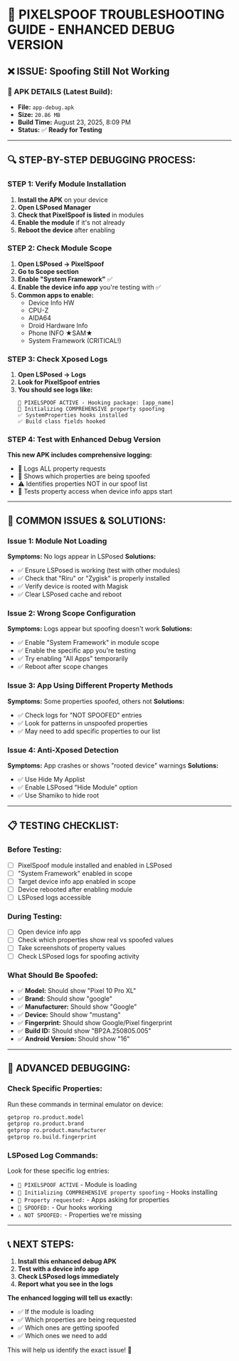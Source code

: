 # 🔧 PIXELSPOOF TROUBLESHOOTING GUIDE - ENHANCED DEBUG VERSION

## ❌ **ISSUE: Spoofing Still Not Working**

### **📱 APK DETAILS (Latest Build):**
- **File:** `app-debug.apk` 
- **Size:** `20.86 MB`
- **Build Time:** August 23, 2025, 8:09 PM
- **Status:** ✅ **Ready for Testing**

---

## 🔍 **STEP-BY-STEP DEBUGGING PROCESS:**

### **STEP 1: Verify Module Installation**
1. **Install the APK** on your device
2. **Open LSPosed Manager**
3. **Check that PixelSpoof is listed** in modules
4. **Enable the module** if it's not already
5. **Reboot the device** after enabling

### **STEP 2: Check Module Scope**
1. **Open LSPosed → PixelSpoof**
2. **Go to Scope section**
3. **Enable "System Framework"** ✅
4. **Enable the device info app** you're testing with ✅
5. **Common apps to enable:**
   - Device Info HW
   - CPU-Z
   - AIDA64
   - Droid Hardware Info
   - Phone INFO ★SAM★
   - System Framework (CRITICAL!)

### **STEP 3: Check Xposed Logs**
1. **Open LSPosed → Logs**
2. **Look for PixelSpoof entries**
3. **You should see logs like:**
   ```
   🎯 PIXELSPOOF ACTIVE - Hooking package: [app_name]
   🔧 Initializing COMPREHENSIVE property spoofing
   ✅ SystemProperties hooks installed
   ✅ Build class fields hooked
   ```

### **STEP 4: Test with Enhanced Debug Version**
**This new APK includes comprehensive logging:**
- 📝 Logs ALL property requests
- 🎯 Shows which properties are being spoofed
- ⚠️ Identifies properties NOT in our spoof list
- 🧪 Tests property access when device info apps start

---

## 🚨 **COMMON ISSUES & SOLUTIONS:**

### **Issue 1: Module Not Loading**
**Symptoms:** No logs appear in LSPosed
**Solutions:**
- ✅ Ensure LSPosed is working (test with other modules)
- ✅ Check that "Riru" or "Zygisk" is properly installed
- ✅ Verify device is rooted with Magisk
- ✅ Clear LSPosed cache and reboot

### **Issue 2: Wrong Scope Configuration**
**Symptoms:** Logs appear but spoofing doesn't work
**Solutions:**
- ✅ Enable "System Framework" in module scope
- ✅ Enable the specific app you're testing
- ✅ Try enabling "All Apps" temporarily
- ✅ Reboot after scope changes

### **Issue 3: App Using Different Property Methods**
**Symptoms:** Some properties spoofed, others not
**Solutions:**
- ✅ Check logs for "NOT SPOOFED" entries
- ✅ Look for patterns in unspoofed properties
- ✅ May need to add specific properties to our list

### **Issue 4: Anti-Xposed Detection**
**Symptoms:** App crashes or shows "rooted device" warnings
**Solutions:**
- ✅ Use Hide My Applist
- ✅ Enable LSPosed "Hide Module" option
- ✅ Use Shamiko to hide root

---

## 📋 **TESTING CHECKLIST:**

### **Before Testing:**
- [ ] PixelSpoof module installed and enabled in LSPosed
- [ ] "System Framework" enabled in scope
- [ ] Target device info app enabled in scope
- [ ] Device rebooted after enabling module
- [ ] LSPosed logs accessible

### **During Testing:**
- [ ] Open device info app
- [ ] Check which properties show real vs spoofed values
- [ ] Take screenshots of property values
- [ ] Check LSPosed logs for spoofing activity

### **What Should Be Spoofed:**
- ✅ **Model:** Should show "Pixel 10 Pro XL"
- ✅ **Brand:** Should show "google"
- ✅ **Manufacturer:** Should show "Google"
- ✅ **Device:** Should show "mustang"
- ✅ **Fingerprint:** Should show Google/Pixel fingerprint
- ✅ **Build ID:** Should show "BP2A.250805.005"
- ✅ **Android Version:** Should show "16"

---

## 🔧 **ADVANCED DEBUGGING:**

### **Check Specific Properties:**
Run these commands in terminal emulator on device:
```bash
getprop ro.product.model
getprop ro.product.brand
getprop ro.product.manufacturer
getprop ro.build.fingerprint
```

### **LSPosed Log Commands:**
Look for these specific log entries:
- `🎯 PIXELSPOOF ACTIVE` - Module is loading
- `🔧 Initializing COMPREHENSIVE property spoofing` - Hooks installing
- `📝 Property requested:` - Apps asking for properties
- `🎯 SPOOFED:` - Our hooks working
- `⚠️ NOT SPOOFED:` - Properties we're missing

---

## 📞 **NEXT STEPS:**

1. **Install this enhanced debug APK**
2. **Test with a device info app**
3. **Check LSPosed logs immediately**
4. **Report what you see in the logs**

**The enhanced logging will tell us exactly:**
- ✅ If the module is loading
- ✅ Which properties are being requested
- ✅ Which ones are getting spoofed
- ✅ Which ones we need to add

This will help us identify the exact issue! 🎯
